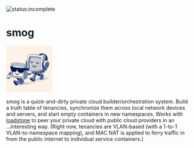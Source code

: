 ![status:incomplete](https://img.shields.io/badge/status-incomplete-red)

# smog
<img src="smog-project.png" width="25%" height="25%">

smog is a quick-and-dirty private cloud builder/orchestration system.  Build a truth table of tenancies, synchronize them across local network devices and servers, and start empty containers in new namespaces.  Works with [loadstone](https://github.com/joeHeartsmith/loadstone) to peer your private cloud with public cloud providers in an ...interesting way.  (Right now, tenancies are VLAN-based (with a 1-to-1 VLAN-to-namespace mapping), and MAC NAT is applied to ferry traffic in from the public internet to individual service containers.)
